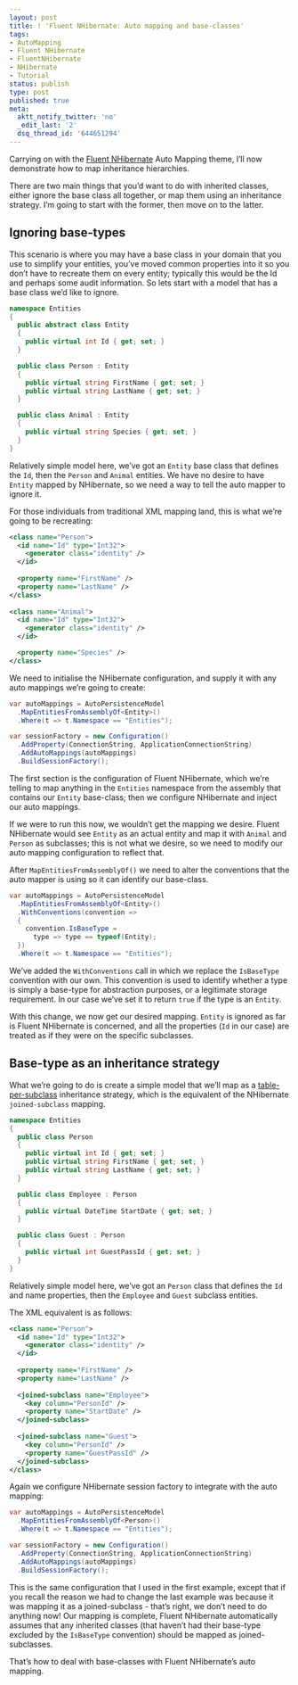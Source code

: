```yaml
---
layout: post
title: ! 'Fluent NHibernate: Auto mapping and base-classes'
tags:
- AutoMapping
- Fluent NHibernate
- FluentNHibernate
- NHibernate
- Tutorial
status: publish
type: post
published: true
meta:
  aktt_notify_twitter: 'no'
  _edit_last: '2'
  dsq_thread_id: '644651294'
---
```

<p>Carrying on with the <a href='http://www.fluentnhibernate.org'>Fluent NHibernate</a> Auto Mapping theme, I&#8217;ll now demonstrate how to map inheritance hierarchies.</p>

<p>There are two main things that you&#8217;d want to do with inherited classes, either ignore the base class all together, or map them using an inheritance strategy. I&#8217;m going to start with the former, then move on to the latter.</p>

<h2 id='ignoring_basetypes'>Ignoring base-types</h2>

<p>This scenario is where you may have a base class in your domain that you use to simplify your entities, you&#8217;ve moved common properties into it so you don&#8217;t have to recreate them on every entity; typically this would be the Id and perhaps some audit information. So lets start with a model that has a base class we&#8217;d like to ignore.</p>

``` csharp
namespace Entities
{
  public abstract class Entity
  {
    public virtual int Id { get; set; }
  }

  public class Person : Entity
  {
    public virtual string FirstName { get; set; }
    public virtual string LastName { get; set; }
  }

  public class Animal : Entity
  {
    public virtual string Species { get; set; }
  }
}
```

<p>Relatively simple model here, we&#8217;ve got an <code>Entity</code> base class that defines the <code>Id</code>, then the <code>Person</code> and <code>Animal</code> entities. We have no desire to have <code>Entity</code> mapped by NHibernate, so we need a way to tell the auto mapper to ignore it.</p>

<p>For those individuals from traditional XML mapping land, this is what we&#8217;re going to be recreating:</p>

``` xml
<class name="Person">
  <id name="Id" type="Int32">
    <generator class="identity" />
  </id>
  
  <property name="FirstName" />
  <property name="LastName" />
</class>
    
<class name="Animal">
  <id name="Id" type="Int32">
    <generator class="identity" />
  </id>

  <property name="Species" />
</class>
```

<p>We need to initialise the NHibernate configuration, and supply it with any auto mappings we&#8217;re going to create:</p>

``` csharp
var autoMappings = AutoPersistenceModel  
  .MapEntitiesFromAssemblyOf<Entity>()  
  .Where(t => t.Namespace == "Entities");  

var sessionFactory = new Configuration()  
  .AddProperty(ConnectionString, ApplicationConnectionString)  
  .AddAutoMappings(autoMappings)  
  .BuildSessionFactory();
```

<p>The first section is the configuration of Fluent NHibernate, which we&#8217;re telling to map anything in the <code>Entities</code> namespace from the assembly that contains our <code>Entity</code> base-class; then we configure NHibernate and inject our auto mappings.</p>

<p>If we were to run this now, we wouldn&#8217;t get the mapping we desire. Fluent NHibernate would see <code>Entity</code> as an actual entity and map it with <code>Animal</code> and <code>Person</code> as subclasses; this is not what we desire, so we need to modify our auto mapping configuration to reflect that.</p>

<p>After <code>MapEntitiesFromAssemblyOf<Entity>()</code> we need to alter the conventions that the auto mapper is using so it can identify our base-class.</p>

``` csharp
var autoMappings = AutoPersistenceModel  
  .MapEntitiesFromAssemblyOf<Entity>()
  .WithConventions(convention =>
  {
    convention.IsBaseType =
      type => type == typeof(Entity);
  })
  .Where(t => t.Namespace == "Entities");
```

<p>We&#8217;ve added the <code>WithConventions</code> call in which we replace the <code>IsBaseType</code> convention with our own. This convention is used to identify whether a type is simply a base-type for abstraction purposes, or a legitimate storage requirement. In our case we&#8217;ve set it to return <code>true</code> if the type is an <code>Entity</code>.</p>

<p>With this change, we now get our desired mapping. <code>Entity</code> is ignored as far is Fluent NHibernate is concerned, and all the properties (<code>Id</code> in our case) are treated as if they were on the specific subclasses.</p>

<h2 id='basetype_as_an_inheritance_strategy'>Base-type as an inheritance strategy</h2>

<p>What we&#8217;re going to do is create a simple model that we&#8217;ll map as a <a href='http://www.hibernate.org/hib_docs/nhibernate/html/inheritance.html'>table-per-subclass</a> inheritance strategy, which is the equivalent of the NHibernate <code>joined-subclass</code> mapping.</p>

``` csharp
namespace Entities
{
  public class Person
  {
    public virtual int Id { get; set; }
    public virtual string FirstName { get; set; }
    public virtual string LastName { get; set; }
  }

  public class Employee : Person
  {
    public virtual DateTime StartDate { get; set; }
  }

  public class Guest : Person
  {
    public virtual int GuestPassId { get; set; }
  }
}
```

<p>Relatively simple model here, we&#8217;ve got an <code>Person</code> class that defines the <code>Id</code> and name properties, then the <code>Employee</code> and <code>Guest</code> subclass entities.</p>

<p>The XML equivalent is as follows:</p>

``` xml
<class name="Person">
  <id name="Id" type="Int32">
    <generator class="identity" />
  </id>
  
  <property name="FirstName" />
  <property name="LastName" />
  
  <joined-subclass name="Employee">
    <key column="PersonId" />
    <property name="StartDate" />
  </joined-subclass>
    
  <joined-subclass name="Guest">
    <key column="PersonId" />
    <property name="GuestPassId" />
  </joined-subclass>
</class>
```

<p>Again we configure NHibernate session factory to integrate with the auto mapping:</p>

``` csharp
var autoMappings = AutoPersistenceModel  
  .MapEntitiesFromAssemblyOf<Person>()  
  .Where(t => t.Namespace == "Entities");  

var sessionFactory = new Configuration()  
  .AddProperty(ConnectionString, ApplicationConnectionString)  
  .AddAutoMappings(autoMappings)  
  .BuildSessionFactory();
```

<p>This is the same configuration that I used in the first example, except that if you recall the reason we had to change the last example was because it was mapping it as a joined-subclass - that&#8217;s right, we don&#8217;t need to do anything now! Our mapping is complete, Fluent NHibernate automatically assumes that any inherited classes (that haven&#8217;t had their base-type excluded by the <code>IsBaseType</code> convention) should be mapped as joined-subclasses.</p>

<p>That&#8217;s how to deal with base-classes with Fluent NHibernate&#8217;s auto mapping.</p>